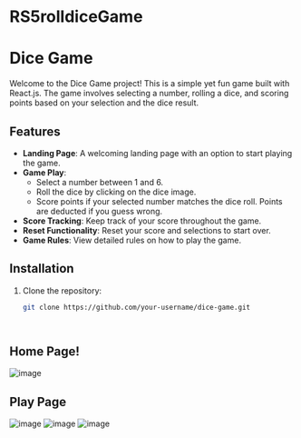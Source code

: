 # RS5rolldiceGame
# Dice Game

Welcome to the Dice Game project! This is a simple yet fun game built with React.js. The game involves selecting a number, rolling a dice, and scoring points based on your selection and the dice result.

## Features

- **Landing Page**: A welcoming landing page with an option to start playing the game.
- **Game Play**: 
  - Select a number between 1 and 6.
  - Roll the dice by clicking on the dice image.
  - Score points if your selected number matches the dice roll. Points are deducted if you guess wrong.
- **Score Tracking**: Keep track of your score throughout the game.
- **Reset Functionality**: Reset your score and selections to start over.
- **Game Rules**: View detailed rules on how to play the game.

## Installation

1. Clone the repository:
   ```bash
   git clone https://github.com/your-username/dice-game.git




## Home Page!
![image](https://github.com/user-attachments/assets/5f03d556-7c64-42f9-86a4-c65697c9067b)

## Play Page
![image](https://github.com/user-attachments/assets/947f0ec4-81cf-4892-befc-8f6e4a71c403)
![image](https://github.com/user-attachments/assets/26af0078-b35e-4e9d-aef3-f1e647d5ffe4)
![image](https://github.com/user-attachments/assets/c6cbd731-931c-49bd-9b67-3924b6e018b1)

